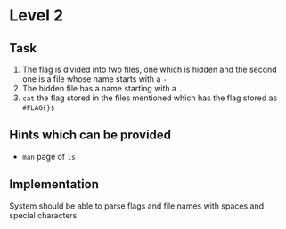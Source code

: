 # Level 2
## Task
1. The flag is divided into two files, one which is hidden and the second one is a file whose name starts with a `-`
2. The hidden file has a name starting with a `.`
3. `cat` the flag stored in the files mentioned which has the flag stored as `#FLAG{}$`

## Hints which can be provided
- `man` page of `ls`

## Implementation
System should be able to parse flags and file names with spaces and special characters